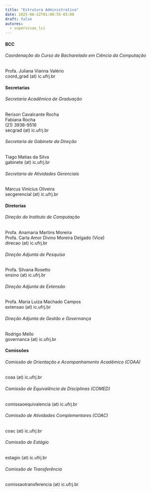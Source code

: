 ```yaml
---
title: "Estrutura Administrativa"
date: 2025-06-22T01:08:55-03:00
draft: false
autores:
  - supervisao_lci
---
```


#### BCC

###### Coordenação do Curso de Bacharelado em Ciência da Computação

Profa. Juliana Vianna Valério\
coord_grad (at) ic.ufrj.br

#### Secretarias

###### Secretaria Acadêmica de Graduação

Rerison Cavalcante Rocha\
Fabiana Rocha\
(21) 3938-9516\
secgrad (at) ic.ufrj.br

###### Secretaria de Gabinete da Direção

Tiago Matias da Silva\
gabinete (at) ic.ufrj.br

###### Secretaria de Atividades Gerenciais

Marcus Vinícius Oliveira\
secgerencial (at) ic.ufrj.br

#### Diretorias

###### Direção do Instituto de Computação

Profa. Anamaria Martins Moreira\
Profa. Carla Amor Divino Moreira Delgado (Vice)\
direcao (at) ic.ufrj.br

###### Direção Adjunta de Pesquisa

Profa. Silvana Rosetto\
ensino (at) ic.ufrj.br

###### Direção Adjunta de Extensão

Profa. Maria Luiza Machado Campos\
extensao (at) ic.ufrj.br

###### Direção Adjunta de Gestão e Governança

Rodrigo Mello\
governanca (at) ic.ufrj.br

#### Comissões

###### Comissão de Orientação e Acompanhamento Acadêmico (COAA)

coaa (at) ic.ufrj.br

###### Comissão de Equivalência de Disciplinas (COMED)

comissaoequivalencia (at) ic.ufrj.br

###### Comissão de Atividades Complementares (COAC)

coac (at) ic.ufrj.br

###### Comissão de Estágio

estagio (at) ic.ufrj.br

###### Comissão de Transferência

comissaotransferencia (at) ic.ufrj.br


